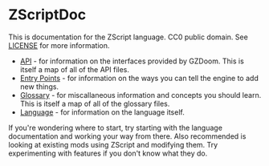 # ZScriptDoc

This is documentation for the ZScript language. CC0 public domain. See
[LICENSE](LICENSE.txt) for more information.

* [API](api.md) - for information on the interfaces provided by GZDoom. This is itself a map of all of the API files.
* [Entry Points](entry.md) - for information on the ways you can tell the engine to add new things.
* [Glossary](glossary.md) - for miscallaneous information and concepts you should learn. This is itself a map of all of the glossary files.
* [Language](lang.md) - for information on the language itself.

If you're wondering where to start, try starting with the language
documentation and working your way from there. Also recommended is looking at
existing mods using ZScript and modifying them. Try experimenting with
features if you don't know what they do.

<!-- EOF -->
